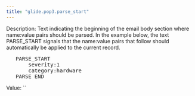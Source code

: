 ```yaml
---
title: "glide.pop3.parse_start"
---
```


Description: Text indicating the beginning of the email body section where name:value pairs should be parsed. In the example below, the text PARSE_START signals that the name:value pairs that follow should automatically be applied to the current record.
<pre>
   PARSE_START
       severity:1
       category:hardware
   PARSE_END
</pre>

Value: ``